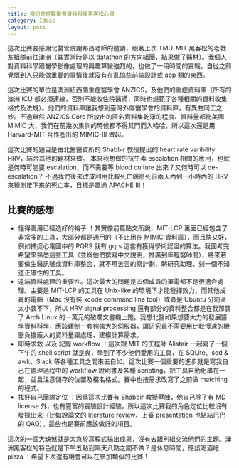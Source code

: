 ```yaml
---
title: 澳紐重症醫學會資料科學黑客松心得
category: Ideas
layout: post
---
```


這次比賽要感謝北醫管院謝邦昌老師的邀請，跟著上次 TMU-MIT 黑客松的老戰友組隊前往澳洲（其實當時是以 datathon 的方向組團，結果做了醫材）。我個人對資料科學跟醫學影像處理的興趣算蠻強烈的，也做了一段時間的實戰。自從之前覺悟到人只能做重要的事情後就沒有在亂搞些前端設計或 app 類的東西。

這次比賽的單位是澳洲紐西蘭重症醫學會 ANZICS，及他們的重症資料庫（所有的澳洲 ICU 都必須連線，否則不能收住院醫師，同時也規範了各種相關的資料收集格式及法規）。他們的資料庫讓我想到臺灣外傷醫學會的資料庫，有異曲同工之妙。不過雖然 ANZICS Core 所放出的匿名資料集乾淨的程度、資料量都比美國 MIMIC 大，我們在前幾次集訓的時候都不得其門而入哈哈，所以這次還是用 Harvard-MIT 合作產出的 MIMIC-III 做起。

這次比賽的題目是由北醫醫資所的 Shabbir 教授提出的 heart rate varibility HRV，結合其他的題材來做。 本來我想做的抗生素 escalation 相關的應用，也就是何時可能要 escalation，而不需要等 blood culture 出來？又何時可以 de-escalation？ 不過我們後來改成利用比較死亡病患死前兩天內到一小時內的 HRV 來預測接下來的死亡率，目標是贏過 APACHE III！

## 比賽的感想

- 懂得善用已經造好的輪子 ！其實像前篇貼文所說，MIT-LCP 裏面已經包含了非常多的工具，大部分都是通用的（不止用在 MIMIC 資料庫），而且快又好，例如捕捉心電圖中的 PQRS 就有 gqrs 這套有獲得學術認證的算法。我國考完希望來熟悉這些工具（並爲他們撰寫中文說明，推廣到年輕醫師間），將來若要做生醫訊號或資料庫整合，就不用苦苦的寫計劃、聘研究助理，刻一個不知道正確性的工具。
- 遠端資料處理的重要性。這次最大的問題是四個成員的筆電都不是很適合處理。主要是 MIT-LCP 的工具在 Unix-like 的環境下才能發揮效力，而其他成員的電腦（Mac 沒有裝 xcode command line tool）或者是 Ubuntu 分割區太小裝不下，所以 HRV signal processing 還有部分的資料整合都是在我那裝了 Arch Linux 的一萬元的破爛文書機上跑。我想北醫如果想要大力的發展醫學資料科學，應該建制一套夠強大的伺服器，讓研究員不需要用比較慢速的機器負擔龐大的資料量跟處理、建模計算需求。
- 即時求救 以及 記錄 workflow ！這次跟 MIT 的工程師 Alistair 一起寫了一個下午的 shell script 就是爽，學到了不少他們愛用的工具，在 SQLite、sed & awk、Slack 等各種工具之間來去自如。這次比賽一個重要的進步就是寫我自己在處理過程中的 workflow 說明書及各種 scripting，把工具自動化串在一起，並且注意儲存的位置及檔名格式。賽中也按需求改寫了之前做 matching 的程式。
- 找好自己團隊定位 ：因爲這次比賽有 Shabbir 教授壓陣，他自己除了有 MD license 外，也有豐富的實驗設計經驗，所以這次比賽我的角色定位比較沒有發揮出來（比如說論文的 literature review、上臺 presentation 也結結巴巴的 QAQ）。這些也是賽前應該做好的項目。

這次的一個大缺憾就是太急於寫程式搞出成果，沒有去跟別組交流他們的主題。澳洲黑客松的特色就是下午五點到隔天八點之間不做？是休息時間，應該喝酒吃 pizza ！希望下次還有機會可以在參加類似的比賽！

